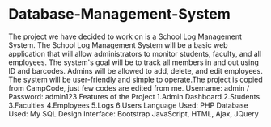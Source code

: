 # Database-Management-System
The project we have decided to work on is a School Log Management System. The School Log Management System will be a basic web application that will allow administrators to monitor students, faculty, and all employees. The system's goal will be to track all members in and out using ID and barcodes. Admins will be allowed to add, delete, and edit employees. The system will be user-friendly and simple to operate.The project is copied from CampCode, just few codes are edited from me.
Username: admin / Password: admin123
Features of the Project
1.Admin Dashboard
2.Students
3.Faculties
4.Employees
5.Logs
6.Users
Language Used:      PHP
Database Used:      My SQL
Design Interface:   Bootstrap JavaScript, HTML, Ajax, JQuery

